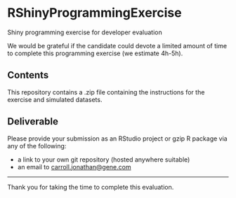 # RShinyProgrammingExercise
Shiny programming exercise for developer evaluation

We would be grateful if the candidate could devote a limited amount of time to complete 
this programming exercise (we estimate 4h-5h).

## Contents

This repository contains a .zip file containing the instructions for 
the exercise and simulated datasets.

## Deliverable

Please provide your submission as an RStudio project or gzip R package via any of the following:
 - a link to your own git repository (hosted anywhere suitable)
 - an email to carroll.jonathan@gene.com

<hr />

Thank you for taking the time to complete this evaluation.
